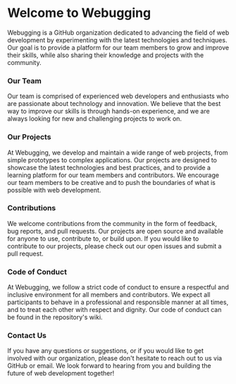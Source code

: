 # Welcome to Webugging
Webugging is a GitHub organization dedicated to advancing the field of web development by experimenting with the latest technologies and techniques. Our goal is to provide a platform for our team members to grow and improve their skills, while also sharing their knowledge and projects with the community.

### Our Team
Our team is comprised of experienced web developers and enthusiasts who are passionate about technology and innovation. We believe that the best way to improve our skills is through hands-on experience, and we are always looking for new and challenging projects to work on.

### Our Projects
At Webugging, we develop and maintain a wide range of web projects, from simple prototypes to complex applications. Our projects are designed to showcase the latest technologies and best practices, and to provide a learning platform for our team members and contributors. We encourage our team members to be creative and to push the boundaries of what is possible with web development.

### Contributions
We welcome contributions from the community in the form of feedback, bug reports, and pull requests. Our projects are open source and available for anyone to use, contribute to, or build upon. If you would like to contribute to our projects, please check out our open issues and submit a pull request.

### Code of Conduct
At Webugging, we follow a strict code of conduct to ensure a respectful and inclusive environment for all members and contributors. We expect all participants to behave in a professional and responsible manner at all times, and to treat each other with respect and dignity. Our code of conduct can be found in the repository's wiki.

### Contact Us
If you have any questions or suggestions, or if you would like to get involved with our organization, please don't hesitate to reach out to us via GitHub or email. We look forward to hearing from you and building the future of web development together!
